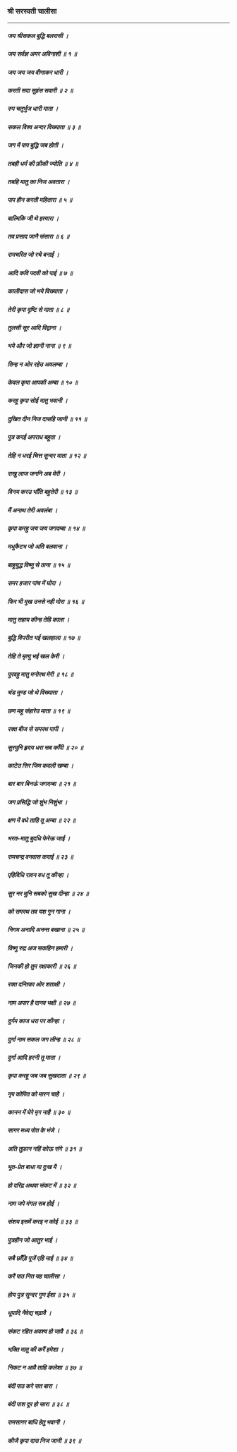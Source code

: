 ### श्री सरस्वती चालीसा

---

##### जय श्रीसकल बुद्धि बलरासी ।
##### जय सर्वज्ञ अमर अविनाशी ॥ १ ॥

##### जय जय जय वीणाकर धारी ।
##### करती सदा सुहंस सवारी ॥ २ ॥

##### रुप चतुर्भुज धारी माता ।
##### सकल विश्व अन्दर विख्याता ॥ ३ ॥

##### जग में पाप बुद्धि जब होती ।
##### तबही धर्म की फ़ीकी ज्योति ॥ ४ ॥

##### तबहि मातु का निज अवतारा ।
##### पाप हीन करती महितारा ॥ ५ ॥

##### बाल्मिकि जी थे हत्यारा ।
##### तव प्रसाद जानै संसारा ॥ ६ ॥

##### रामचरित जो रचे बनाई ।
##### आदि कवि पदवी को पाई ॥ ७ ॥

##### कालीदास जो भये विख्याता ।
##### तेरी कृपा दृष्टि से माता ॥ ८ ॥

##### तुलसी सूर आदि विद्वाना ।
##### भये और जो ज्ञानी नाना ॥ ९ ॥

##### तिन्ह न ओर रहेउ अवलम्बा ।
##### केवल कृपा आपकी अम्बा ॥ १० ॥

##### करहू कृपा सोई मातु भवानी ।
##### दुखित दीन निज दासहि जानी ॥ ११ ॥

##### पुत्र करई अपराध बहूता ।
##### तेहि न धरई चित्त सुन्दर माता ॥ १२ ॥

##### राखु लाज जननि अब मेरी ।
##### विनय करउ भाँति बहुतेरी ॥ १३ ॥

##### मैं अनाथ तेरी अवलंबा ।
##### कृपा करहु जय जय जगदम्बा ॥ १४ ॥

##### मधुकैटभ जो अति बलवाना ।
##### बाहूयुद्ध विष्णु से ठाना ॥ १५ ॥

##### समर हजार पांच में घोरा ।
##### फिर भी मुख उनसे नही मोरा ॥ १६ ॥

##### मातु सहाय कीन्ह तेहि काला ।
##### बुद्धि विपरीत भई खलहाला ॥ १७ ॥

##### तेहि ते मृत्यु भई खल केरी ।
##### पुरवहु मातु मनोरथ मेरी ॥ १८ ॥

##### चंड मुण्ड जो थे विख्याता ।
##### छण महू संहारेउ माता ॥ १९ ॥

##### रक्त बीज से समरथ पापी ।
##### सुरमुनि हृदय धरा सब काँपी ॥ २० ॥

##### काटेउ सिर जिम कदली खम्बा ।
##### बार बार बिनऊं जगदम्बा ॥ २१ ॥

##### जग प्रसिद्धि जो शुंभ निशुंभा ।
##### क्षण में वधे ताहि तू अम्बा ॥ २२ ॥

##### भरत-मातु बुदधि फेरेऊ जाई ।
##### रामचन्द्र वनवास कराई ॥ २३ ॥

##### एहिविधि रावन वध तू कीन्हा ।
##### सुर नर मुनि सबको सुख दीन्हा ॥ २४ ॥

##### को समरथ तव यश गुन गाना ।
##### निगम अनादि अनन्त बखाना ॥ २५ ॥

##### विष्णु रुद्र अज सकहिन हमारी ।
##### जिनकी हो तुम रक्षाकारी ॥ २६ ॥

##### रक्त दन्तिका ओर शताक्षी ।
##### नाम अपार है दानव भक्षी ॥ २७ ॥

##### दुर्गम काज धरा पर कीन्हा ।
##### दुर्गा नाम सकल जग लीन्ह ॥ २८ ॥

##### दुर्गा आदि हरनी तू माता ।
##### कृपा करहू जब जब सुखदाता ॥ २९ ॥

##### नृप कोपित को मारन चाहै ।
##### कानन में घेरे मृग नाहै ॥ ३० ॥

##### सागर मध्य पोत के भंजे ।
##### अति तुफ़ान नहिं कोऊ संगे ॥ ३१ ॥

##### भूत-प्रेत बाधा या दुःख मै ।
##### हो दरिद्र अथवा संकट में ॥ ३२ ॥

##### नाम जपे मंगल सब होई ।
##### संशय इसमें करइ न कोई ॥ ३३ ॥

##### पुत्रहीन जो आतुर भाई ।
##### सबै छाँड़ि पूजें एहि माई ॥ ३४ ॥

##### करै पाठ नित यह चालीसा ।
##### होय पुत्र सुन्दर गुण ईशा ॥ ३५ ॥

##### धूपादि नैवेद्य चढ़ावै ।
##### संकट रहित अवश्य हो जावै ॥ ३६ ॥

##### भक्ति मातु की करैं हमेशा ।
##### निकट न आवै ताहि कलेशा ॥ ३७ ॥

##### बंदी पाठ करे सत बारा ।
##### बंदी पाश दूर हो सारा ॥ ३८ ॥

##### रामसागर बाधि हेतु भवानी ।
##### कीजै कृपा दास निज जानी ॥ ३९ ॥

